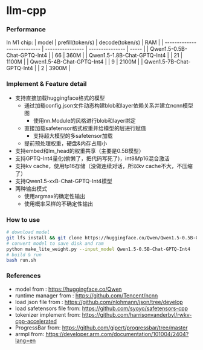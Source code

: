 # llm-cpp

### Performance
In M1 chip:
| model                       | prefill(token/s) | decode(token/s) | RAM   |
| --------------------------- | ---------------- | --------------- | ----- |
| Qwen1.5-0.5B-Chat-GPTQ-Int4 |                  | 66              | 360M  |
| Qwen1.5-1.8B-Chat-GPTQ-Int4 |                  | 21              | 1100M |
| Qwen1.5-4B-Chat-GPTQ-Int4   |                  | 9               | 2100M |
| Qwen1.5-7B-Chat-GPTQ-Int4   |                  | 2               | 3900M |

### Implement & Feature detail
 - 支持直接加载huggingface格式的模型
    - 通过加载config.json文件动态构建blob和layer依赖关系并建立ncnn模型图
        - 使用nn.Module的风格进行blob和layer绑定
    - 直接加载safetensor格式权重并给模型的层进行赋值
        - 支持超大模型的多safetensor加载
    - 提前预处理权重，硬盘&内存占用小
 - 支持embed和lm_head的权重共享（主要是0.5B模型）
 - 支持GPTQ-Int4量化(偷懒了，把代码写死了)，int8&fp16混合激活
 - 支持kv cache，使用fp16存储（没做连续对话，所以kv cache不大，不压缩了）
 - 支持Qwen1.5-xxB-Chat-GPTQ-Int4模型
 - 两种输出模式
    - 使用argmax的确定性输出
    - 使用概率采样的不确定性输出

### How to use
```bash
# download model
git lfs install && git clone https://huggingface.co/Qwen/Qwen1.5-0.5B-Chat-GPTQ-Int4
# convert model to save disk and ram
python make_lite_weight.py --input_model Qwen1.5-0.5B-Chat-GPTQ-Int4
# build & run
bash run.sh
```

### References
 - model from : https://huggingface.co/Qwen
 - runtime manager from : https://github.com/Tencent/ncnn
 - load json file from : https://github.com/nlohmann/json/tree/develop
 - load safetensors file from: https://github.com/syoyo/safetensors-cpp
 - tokenizer implement from: https://github.com/harrisonvanderbyl/rwkv-cpp-accelerated
 - ProgressBar from: https://github.com/gipert/progressbar/tree/master
 - armpl from: https://developer.arm.com/documentation/101004/2404?lang=en